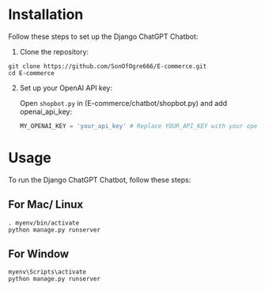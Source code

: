 
# Installation

Follow these steps to set up the Django ChatGPT Chatbot:

1. Clone the repository:
```
git clone https://github.com/SonOfOgre666/E-commerce.git
cd E-commerce
```

2. Set up your OpenAI API key:

   Open `shopbot.py` in (E-commerce/chatbot/shopbot.py) and add openai_api_key:

   ```python
   MY_OPENAI_KEY = 'your_api_key' # Replace YOUR_API_KEY with your openai apikey 
   ```

# Usage

To run the Django ChatGPT Chatbot, follow these steps:

## For Mac/ Linux

```
. myenv/bin/activate
python manage.py runserver
```

## For Window

```
myenv\Scripts\activate
python manage.py runserver
```
